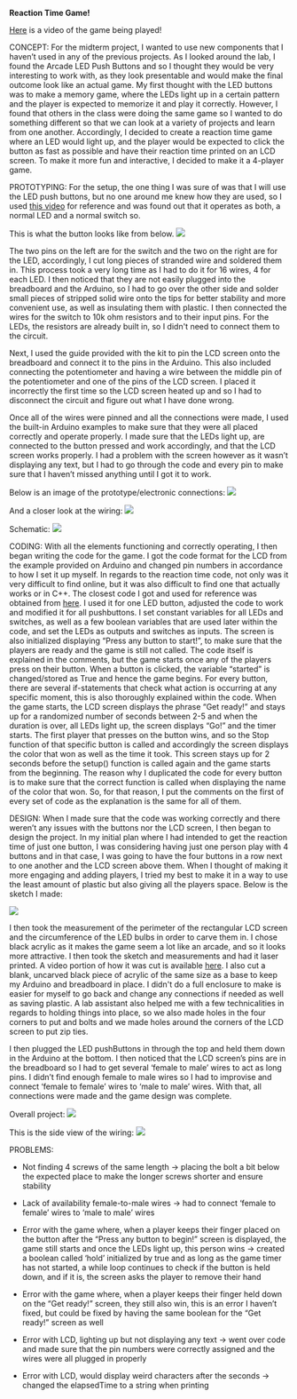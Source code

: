 **Reaction Time Game!**

[Here](https://drive.google.com/open?id=1-N25jArjPMgMbU1xtlFE2Zk_-gS8c6RX) is a video of the game being played!

CONCEPT: 
For the midterm project, I wanted to use new components that I haven’t used in any of the previous projects. As I looked around the lab, I found the Arcade LED Push Buttons and so I thought they would be very interesting to work with, as they look presentable and would make the final outcome look like an actual game. My first thought with the LED buttons was to make a memory game, where the LEDs light up in a certain pattern and the player is expected to memorize it and play it correctly. However, I found that others in the class were doing the same game so I wanted to do something different so that we can look at a variety of projects and learn from one another. Accordingly, I decided to create a reaction time game where an LED would light up, and the player would be expected to click the button as fast as possible and have their reaction time printed on an LCD screen. To make it more fun and interactive, I decided to make it a 4-player game.

PROTOTYPING: 
For the setup, the one thing I was sure of was that I will use the LED push buttons, but no one around me knew how they are used, so I used [this video](https://www.youtube.com/watch?v=GlkFYAMBhoU) for reference and was found out that it operates as both, a normal LED and a normal switch so.

This is what the button looks like from below. ![](Button_instructions.png) 

The two pins on the left are for the switch and the two on the right are for the LED, accordingly, I cut long pieces of stranded wire and soldered them in. This process took a very long time as I had to do it for 16 wires, 4 for each LED. I then noticed that they are not easily plugged into the breadboard and the Arduino, so I had to go over the other side and solder small pieces of stripped solid wire onto the tips for better stability and more convenient use, as well as insulating them with plastic. I then connected the wires for the switch to 10k ohm resistors and to their input pins. For the LEDs, the resistors are already built in, so I didn't need to connect them to the circuit.

Next, I used the guide provided with the kit to pin the LCD screen onto the breadboard and connect it to the pins in the Arduino. This also included connecting the potentiometer and having a wire between the middle pin of the potentiometer and one of the pins of the LCD screen. I placed it incorrectly the first time so the LCD screen heated up and so I had to disconnect the circuit and figure out what I have done wrong. 

Once all of the wires were pinned and all the connections were made, I used the built-in Arduino examples to make sure that they were all placed correctly and operate properly. I made sure that the LEDs light up, are connected to the button pressed and work accordingly, and that the LCD screen works properly. I had a problem with the screen however as it wasn’t displaying any text, but I had to go through the code and every pin to make sure that I haven’t missed anything until I got it to work. 

Below is an image of the prototype/electronic connections:
![](prototype.png) 

And a closer look at the wiring:
![](wiring.png) 

Schematic:
![](schematic.jpg) 

CODING:
With all the elements functioning and correctly operating, I then began writing the code for the game. I got the code format for the LCD from the example provided on Arduino and changed pin numbers in accordance to how I set it up myself. In regards to the reaction time code, not only was it very difficult to find online, but it was also difficult to find one that actually works or in C++. The closest code I got and used for reference was obtained from [here](https://www.instructables.com/id/Arduino-Reaction-Time-Tester/). I used it for one LED button, adjusted the code to work and modified it for all pushbuttons. I set constant variables for all LEDs and switches, as well as a few boolean variables that are used later within the code, and set the LEDs as outputs and switches as inputs. The screen is also initialized displaying “Press any button to start!”, to make sure that the players are ready and the game is still not called. The code itself is explained in the comments, but the game starts once any of the players press on their button. When a button is clicked, the variable “started” is changed/stored as True and hence the game begins. For every button, there are several if-statements that check what action is occurring at any specific moment, this is also thoroughly explained within the code. When the game starts, the LCD screen displays the phrase “Get ready!” and stays up for a randomized number of seconds between 2-5 and when the duration is over, all LEDs light up, the screen displays “Go!” and the timer starts. The first player that presses on the button wins, and so the Stop function of that specific button is called and accordingly the screen displays the color that won as well as the time it took. This screen stays up for 2 seconds before the setup() function is called again and the game starts from the beginning. The reason why I duplicated the code for every button is to make sure that the correct function is called when displaying the name of the color that won. So, for that reason, I put the comments on the first of every set of code as the explanation is the same for all of them.

DESIGN: 
When I made sure that the code was working correctly and there weren’t any issues with the buttons nor the LCD screen, I then began to design the project. In my initial plan where I had intended to get the reaction time of just one button, I was considering having just one person play with 4 buttons and in that case, I was going to have the four buttons in a row next to one another and the LCD screen above them. When I thought of making it more engaging and adding players, I tried my best to make it in a way to use the least amount of plastic but also giving all the players space. Below is the sketch I made:

![](design.png) 

I then took the measurement of the perimeter of the rectangular LCD screen and the circumference of the LED bulbs in order to carve them in. I chose black acrylic as it makes the game seem a lot like an arcade, and so it looks more attractive. I then took the sketch and measurements and had it laser printed. A video portion of how it was cut is available [here](https://drive.google.com/open?id=1UIjThPyiD97_FTdYQRHq-1_LbHXl04R1). I also cut a blank, uncarved black piece of acrylic of the same size as a base to keep my Arduino and breadboard in place. I didn't do a full enclosure to make is easier for myself to go back and change any connections if needed as well as saving plastic. A lab assistant also helped me with a few technicalities in regards to holding things into place, so we also made holes in the four corners to put and bolts and we made holes around the corners of the LCD screen to put zip ties.

I then plugged the LED pushButtons in through the top and held them down in the Arduino at the bottom. I then noticed that the LCD screen’s pins are in the breadboard so I had to get several ‘female to male’ wires to act as long pins. I didn’t find enough female to male wires so I had to improvise and connect ‘female to female’ wires to ‘male to male’ wires. With that, all connections were made and the game design was complete. 

Overall project:
![](game.jpg) 

This is the side view of the wiring:
![](side_view.png) 

PROBLEMS: 

- Not finding 4 screws of the same length → placing the bolt a bit below the expected place to make the longer screws shorter and ensure stability

- Lack of availability female-to-male wires → had to connect ‘female to female’ wires to ‘male to male’ wires

- Error with the game where, when a player keeps their finger placed on the button after the “Press any button to begin!” screen is displayed, the game still starts and once the LEDs light up, this person wins → created a boolean called ‘hold’ initialized by true and as long as the game timer has not started, a while loop continues to check if the button is held down, and if it is, the screen asks the player to remove their hand

- Error with the game where, when a player keeps their finger held down on the “Get ready!” screen, they still also win, this is an error I haven’t fixed, but could be fixed by having the same boolean for the “Get ready!” screen as well

- Error with LCD, lighting up but not displaying any text → went over code and made sure that the pin numbers were correctly assigned and the wires were all plugged in properly

- Error with LCD, would display weird characters after the seconds → changed the elapsedTime to a string when printing
